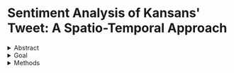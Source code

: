 # Sentiment Analysis of Kansans' Tweet: A Spatio-Temporal Approach

<details><summary> Abstract </summary><br/>

 ## Abstract

 Millions of people worldwide have used Twitter every day for expressing opinions. Whether it is an outcry of a new bill in a political region, disapproval of a hugely anticipated movie in Los Angeles, or support for a new restaurant that just opened in a neighborhood. This study focuses on the location-time variation of georeferenced Tweets’ sentiment polarity, with an aim to understanding how opinions develop on Twitter over space and time and across communities of users in the State of Kansas (KS), United States (US). This project will provide some spatial-temporal data and some insights into understanding Kansans’ sentiment variation on Twitter, which can be useful for local businesses, local lawmakers, policy analysts, and social science researchers for further Spatio-temporal statistical modeling.
 
 </details>

<details><summary> Goal </summary><br/>
 
 ## Goal

 The goal of this study is to investigate the spatial and temporal distribution of georeferenced Twitter sentiment polarity within a ten-mile buffer around every county in the state of KS. More specifically, this study tests the sentiment of Kansans, whether positive or negative, corresponding to their tweets within the week of 11/18/2020 to 11/24/2020.

</details>

<details><summary> Methods </summary><br/>
 
 ## Methods

 Tweets posted were assigned into 105 spatial zones each representing a different county among 105 counties in KS and a one-time zone. Sentiment analysis was then performed for each county using a manually made algorithm in R programming language which was designed to automate 100 tweets within a radius of 10 miles from an assigned geographical region and subsequently filter them into positive, negative, or neutral polarity. The sentiment polarity pattern across 105 spatial zones and one temporal region is mapped using “gglplot”, “ggplot2”, and “usmap” packages in R.
 
 Methods at glimpse:
 
   * Web Scraping

   * Twitter Scarping

   * Geo-Coding

   * Text Mining

   * Data Visualization

   * Spatio-Temporal Statistics 

</details>

